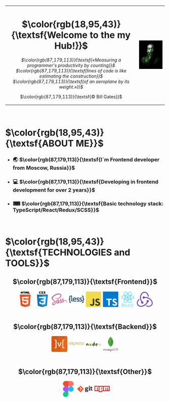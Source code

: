 <div id="header" align = "center">
    <table>
        <td align = "center">
            <h1 color = "green" >
                $\color{rgb(18,95,43)}{\textsf{Welcome to the my Hub!}}$
            </h1>
            <p><i>$\color{rgb(87,179,113)}{\textsf{«Measuring a programmer's productivity by counting}}$<br>$\color{rgb(87,179,113)}{\textsf{lines of code is like estimating the construction}}$<br>$\color{rgb(87,179,113)}{\textsf{of an aeroplane by its weight.»}}$</i></p>
            <p>$\color{rgb(87,179,113)}{\textsf{© Bill Gates}}$</p>
        </td>
        <td>
            <img src="./assets/main.gif" width="400"/>
        </td>
    </table>
</div>
<br/>
<div id = "aboutMe">
    <h1>$\color{rgb(18,95,43)}{\textsf{ABOUT ME}}$</h1>
    <ul>
        <li>
            <h3>🌏 $\color{rgb(87,179,113)}{\textsf{I`m Frontend developer from Moscow, Russia}}$</h3>
        </li>
        <li>
            <h3>💻 $\color{rgb(87,179,113)}{\textsf{Developing in frontend development for over 2 years}}$</h3>
        </li>
        <li>
            <h3>⌨ $\color{rgb(87,179,113)}{\textsf{Basic technology stack: TypeScript/React/Redux/SCSS}}$</h3>
        </li>
    </ul>
</div>
<br/>
<div id = "technologies">
    <h1>$\color{rgb(18,95,43)}{\textsf{TECHNOLOGIES and TOOLS}}$</h1>
    <h2 align = "center">$\color{rgb(87,179,113)}{\textsf{Frontend}}$</h2>
    <div align = "center">
        <img src = "https://raw.githubusercontent.com/devicons/devicon/1119b9f84c0290e0f0b38982099a2bd027a48bf1/icons/html5/html5-original-wordmark.svg" width = "50" height = "50"/>
        <img src = "https://raw.githubusercontent.com/devicons/devicon/1119b9f84c0290e0f0b38982099a2bd027a48bf1/icons/css3/css3-original-wordmark.svg" width = "50" height = "50"/>
        <img src = "https://raw.githubusercontent.com/devicons/devicon/1119b9f84c0290e0f0b38982099a2bd027a48bf1/icons/sass/sass-original.svg" width = "50" height = "50"/>
        <img src = "https://raw.githubusercontent.com/devicons/devicon/1119b9f84c0290e0f0b38982099a2bd027a48bf1/icons/less/less-plain-wordmark.svg" width = "50" height = "50"/>  
        <img src = "https://raw.githubusercontent.com/devicons/devicon/1119b9f84c0290e0f0b38982099a2bd027a48bf1/icons/javascript/javascript-original.svg" width = "50" height = "50"/> 
        <img src = "https://raw.githubusercontent.com/devicons/devicon/1119b9f84c0290e0f0b38982099a2bd027a48bf1/icons/typescript/typescript-original.svg" width = "50" height = "50"/> 
        <img src = "https://raw.githubusercontent.com/devicons/devicon/1119b9f84c0290e0f0b38982099a2bd027a48bf1/icons/react/react-original-wordmark.svg" width = "50" height = "50"/> 
        <img src = "https://raw.githubusercontent.com/devicons/devicon/1119b9f84c0290e0f0b38982099a2bd027a48bf1/icons/redux/redux-original.svg" width = "50" height = "50"/> 
    </div>
    <br/>
    <h2 align = "center">$\color{rgb(87,179,113)}{\textsf{Backend}}$</h2>
    <div align = "center"> 
        <img src = "./assets/techIcons/mobx.svg" width = "50" height = "50"/> 
        <img src = "./assets/techIcons/express.svg" width = "50" height = "50"/> 
        <img src = "https://raw.githubusercontent.com/devicons/devicon/1119b9f84c0290e0f0b38982099a2bd027a48bf1/icons/nodejs/nodejs-original-wordmark.svg" width = "50" height = "50"/>
        <img src = "https://raw.githubusercontent.com/devicons/devicon/1119b9f84c0290e0f0b38982099a2bd027a48bf1/icons/mongodb/mongodb-original-wordmark.svg" width = "50" height = "50"/>
    </div>
    <br/>
    <h2 align = "center">$\color{rgb(87,179,113)}{\textsf{Other}}$</h2>
    <div align = "center">
        <img src = "https://raw.githubusercontent.com/devicons/devicon/1119b9f84c0290e0f0b38982099a2bd027a48bf1/icons/figma/figma-original.svg" width = "50" height = "50"/>
        <img src = "https://raw.githubusercontent.com/devicons/devicon/1119b9f84c0290e0f0b38982099a2bd027a48bf1/icons/git/git-original-wordmark.svg" width = "50" height = "50"/>
        <img src = "https://raw.githubusercontent.com/devicons/devicon/1119b9f84c0290e0f0b38982099a2bd027a48bf1/icons/npm/npm-original-wordmark.svg" width = "50" height = "50"/>
    </div>
</div>
